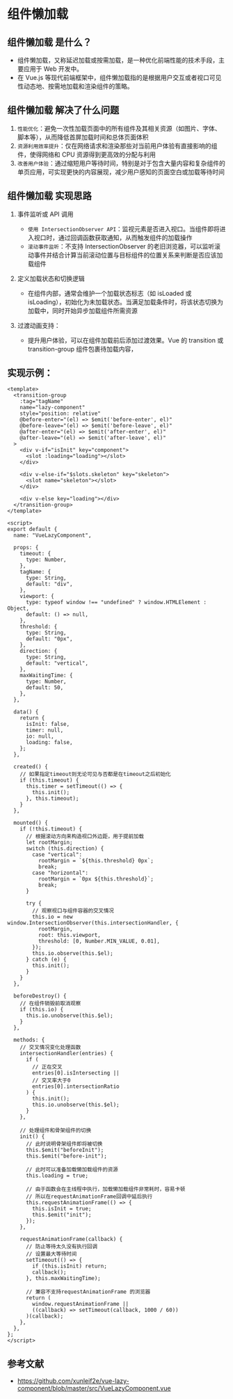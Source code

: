 # 组件懒加载

## 组件懒加载 是什么？

- 组件懒加载，又称延迟加载或按需加载，是一种优化前端性能的技术手段，主要应用于 Web 开发中。
- 在 Vue.js 等现代前端框架中，组件懒加载指的是根据用户交互或者视口可见性动态地、按需地加载和渲染组件的策略。

## 组件懒加载 解决了什么问题

1. `性能优化`：避免一次性加载页面中的所有组件及其相关资源（如图片、字体、脚本等），从而降低首屏加载时间和总体页面体积
2. `资源利用效率提升`：仅在网络请求和渲染那些对当前用户体验有直接影响的组件，使得网络和 CPU 资源得到更高效的分配与利用
3. `改善用户体验`：通过缩短用户等待时间，特别是对于包含大量内容和复杂组件的单页应用，可实现更快的内容展现，减少用户感知的页面空白或加载等待时间

## 组件懒加载 实现思路

1. 事件监听或 API 调用

   - `使用 IntersectionObserver API`：监视元素是否进入视口。当组件即将进入视口时，通过回调函数获取通知，从而触发组件的加载操作
   - `滚动事件监听`：不支持 IntersectionObserver 的老旧浏览器，可以监听滚动事件并结合计算当前滚动位置与目标组件的位置关系来判断是否应该加载组件

2. 定义加载状态和切换逻辑

   - 在组件内部，通常会维护一个加载状态标志（如 isLoaded 或 isLoading），初始化为未加载状态。当满足加载条件时，将该状态切换为加载中，同时开始异步加载组件所需资源

3. 过渡动画支持：

   - 提升用户体验，可以在组件加载前后添加过渡效果。Vue 的 transition 或 transition-group 组件包裹待加载内容，

## 实现示例：

```vue
<template>
  <transition-group
    :tag="tagName"
    name="lazy-component"
    style="position: relative"
    @before-enter="(el) => $emit('before-enter', el)"
    @before-leave="(el) => $emit('before-leave', el)"
    @after-enter="(el) => $emit('after-enter', el)"
    @after-leave="(el) => $emit('after-leave', el)"
  >
    <div v-if="isInit" key="component">
      <slot :loading="loading"></slot>
    </div>

    <div v-else-if="$slots.skeleton" key="skeleton">
      <slot name="skeleton"></slot>
    </div>

    <div v-else key="loading"></div>
  </transition-group>
</template>

<script>
export default {
  name: "VueLazyComponent",

  props: {
    timeout: {
      type: Number,
    },
    tagName: {
      type: String,
      default: "div",
    },
    viewport: {
      type: typeof window !== "undefined" ? window.HTMLElement : Object,
      default: () => null,
    },
    threshold: {
      type: String,
      default: "0px",
    },
    direction: {
      type: String,
      default: "vertical",
    },
    maxWaitingTime: {
      type: Number,
      default: 50,
    },
  },

  data() {
    return {
      isInit: false,
      timer: null,
      io: null,
      loading: false,
    };
  },

  created() {
    // 如果指定timeout则无论可见与否都是在timeout之后初始化
    if (this.timeout) {
      this.timer = setTimeout(() => {
        this.init();
      }, this.timeout);
    }
  },

  mounted() {
    if (!this.timeout) {
      // 根据滚动方向来构造视口外边距，用于提前加载
      let rootMargin;
      switch (this.direction) {
        case "vertical":
          rootMargin = `${this.threshold} 0px`;
          break;
        case "horizontal":
          rootMargin = `0px ${this.threshold}`;
          break;
      }

      try {
        // 观察视口与组件容器的交叉情况
        this.io = new window.IntersectionObserver(this.intersectionHandler, {
          rootMargin,
          root: this.viewport,
          threshold: [0, Number.MIN_VALUE, 0.01],
        });
        this.io.observe(this.$el);
      } catch (e) {
        this.init();
      }
    }
  },

  beforeDestroy() {
    // 在组件销毁前取消观察
    if (this.io) {
      this.io.unobserve(this.$el);
    }
  },

  methods: {
    // 交叉情况变化处理函数
    intersectionHandler(entries) {
      if (
        // 正在交叉
        entries[0].isIntersecting ||
        // 交叉率大于0
        entries[0].intersectionRatio
      ) {
        this.init();
        this.io.unobserve(this.$el);
      }
    },

    // 处理组件和骨架组件的切换
    init() {
      // 此时说明骨架组件即将被切换
      this.$emit("beforeInit");
      this.$emit("before-init");

      // 此时可以准备加载懒加载组件的资源
      this.loading = true;

      // 由于函数会在主线程中执行，加载懒加载组件非常耗时，容易卡顿
      // 所以在requestAnimationFrame回调中延后执行
      this.requestAnimationFrame(() => {
        this.isInit = true;
        this.$emit("init");
      });
    },

    requestAnimationFrame(callback) {
      // 防止等待太久没有执行回调
      // 设置最大等待时间
      setTimeout(() => {
        if (this.isInit) return;
        callback();
      }, this.maxWaitingTime);

      // 兼容不支持requestAnimationFrame 的浏览器
      return (
        window.requestAnimationFrame ||
        ((callback) => setTimeout(callback, 1000 / 60))
      )(callback);
    },
  },
};
</script>
```

## 参考文献

- https://github.com/xunleif2e/vue-lazy-component/blob/master/src/VueLazyComponent.vue
